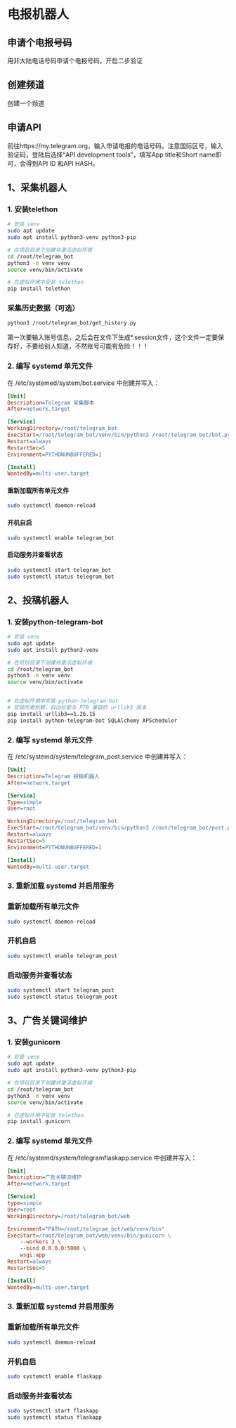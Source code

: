 # 电报机器人

## 申请个电报号码
用非大陆电话号码申请个电报号码，开启二步验证
 
## 创建频道
创建一个频道

## 申请API
前往https://my.telegram.org，输入申请电报的电话号码，注意国际区号，输入验证码，登陆后选择“API development tools”，填写App title和Short name即可，会得到API ID 和API HASH。

## 1、采集机器人
### 1. 安装telethon
``` bash
# 安装 venv
sudo apt update
sudo apt install python3-venv python3-pip

# 在项目目录下创建并激活虚拟环境
cd /root/telegram_bot
python3 -m venv venv
source venv/bin/activate

# 在虚拟环境中安装 telethon
pip install telethon
```

### 采集历史数据（可选）
``` bash
python3 /root/telegram_bot/get_history.py
```
第一次要输入账号信息，之后会在文件下生成*.session文件，这个文件一定要保存好，不要给别人知道，不然账号可能有危险！！！

### 2. 编写 systemd 单元文件
在 /etc/systemed/system/bot.service 中创建并写入：
``` ini
[Unit]
Description=Telegram 采集脚本
After=network.target

[Service]
WorkingDirectory=/root/telegram_bot
ExecStart=/root/telegram_bot/venv/bin/python3 /root/telegram_bot/bot.py
Restart=always
RestartSec=5
Environment=PYTHONUNBUFFERED=1

[Install]
WantedBy=multi-user.target
```

#### 重新加载所有单元文件
``` bash
sudo systemctl daemon-reload
```
#### 开机自启
``` bash
sudo systemctl enable telegram_bot
```
#### 启动服务并查看状态
``` bash
sudo systemctl start telegram_bot
sudo systemctl status telegram_bot
```

## 2、投稿机器人
### 1. 安装python-telegram-bot
``` bash
# 安装 venv
sudo apt update
sudo apt install python3-venv

# 在项目目录下创建并激活虚拟环境
cd /root/telegram_bot
python3 -m venv venv
source venv/bin/activate


# 在虚拟环境中安装 python-telegram-bot
# 安装所需依赖，自动拉取与 PTB 兼容的 urllib3 版本
pip install urllib3==1.26.15
pip install python-telegram-bot SQLAlchemy APScheduler

```

### 2. 编写 systemd 单元文件
在 /etc/systemd/system/telegram_post.service 中创建并写入：
``` ini
[Unit]
Description=Telegram 投稿机器人
After=network.target

[Service]
Type=simple
User=root

WorkingDirectory=/root/telegram_bot
ExecStart=/root/telegram_bot/venv/bin/python3 /root/telegram_bot/post.py
Restart=always
RestartSec=5
Environment=PYTHONUNBUFFERED=1

[Install]
WantedBy=multi-user.target
```

### 3. 重新加载 systemd 并启用服务

### 重新加载所有单元文件
``` bash
sudo systemctl daemon-reload
```
### 开机自启
``` bash
sudo systemctl enable telegram_post
```
### 启动服务并查看状态
``` bash
sudo systemctl start telegram_post
sudo systemctl status telegram_post
```

## 3、广告关键词维护
### 1. 安装gunicorn
``` bash
# 安装 venv
sudo apt update
sudo apt install python3-venv python3-pip

# 在项目目录下创建并激活虚拟环境
cd /root/telegram_bot
python3 -m venv venv
source venv/bin/activate

# 在虚拟环境中安装 telethon
pip install gunicorn
```
### 2. 编写 systemd 单元文件
在 /etc/systemd/system/telegramflaskapp.service 中创建并写入：
``` ini
[Unit]
Description=广告关键词维护
After=network.target

[Service]
type=simple
User=root
WorkingDirectory=/root/telegram_bot/web

Environment="PATH=/root/telegram_bot/web/venv/bin"
ExecStart=/root/telegram_bot/web/venv/bin/gunicorn \
    --workers 3 \
    --bind 0.0.0.0:5000 \
    wsgi:app
Restart=always
RestartSec=5

[Install]
WantedBy=multi-user.target
```
### 3. 重新加载 systemd 并启用服务

### 重新加载所有单元文件
``` bash
sudo systemctl daemon-reload
```
### 开机自启
``` bash
sudo systemctl enable flaskapp
```
### 启动服务并查看状态
``` bash
sudo systemctl start flaskapp
sudo systemctl status flaskapp
```